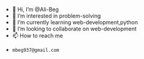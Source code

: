 - 👋 Hi, I’m @Ali-Beg
- 👀 I’m interested in problem-solving
- 🌱 I’m currently learning web-development,python
- 💞️ I’m looking to collaborate on web-development
- 📫 How to reach me 
-     mbeg937@gmail.com

<!---
Ali-Beg/Ali-Beg is a ✨ special ✨ repository because its `README.md` (this file) appears on your GitHub profile.
You can click the Preview link to take a look at your changes.
--->
